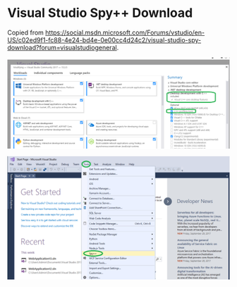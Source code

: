 # Visual Studio Spy++ Download

Copied from <https://social.msdn.microsoft.com/Forums/vstudio/en-US/c02ed9f1-fc88-4e24-bd4e-0e00cc4d24c2/visual-studio-spy-download?forum=visualstudiogeneral>.

![Alt text](InstallSpyxx/image.png)

![Alt text](InstallSpyxx/image-1.png)